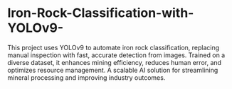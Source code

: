# Iron-Rock-Classification-with-YOLOv9-
This project uses YOLOv9 to automate iron rock classification, replacing manual inspection with fast, accurate detection from images. Trained on a diverse dataset, it enhances mining efficiency, reduces human error, and optimizes resource management. A scalable AI solution for streamlining mineral processing and improving industry outcomes.
